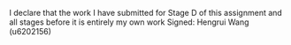 I declare that the work I have submitted for Stage D of this assignment and all stages before it is entirely my own work
Signed: Hengrui Wang (u6202156)
